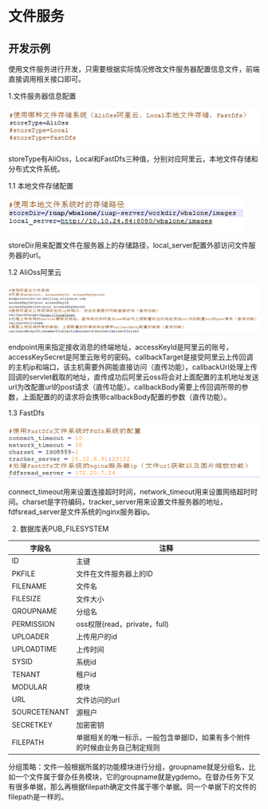 # 文件服务

## 开发示例

使用文件服务进行开发，只需要根据实际情况修改文件服务器配置信息文件，前端直接调用相关接口即可。

1.文件服务器信息配置

![](/articles/iuap-develop/10-/iuap-filesystem-service/3.5.5-RELEASE/img/4.png)

storeType有AliOss，Local和FastDfs三种值，分别对应阿里云，本地文件存储和分布式文件系统。

1.1 本地文件存储配置

![](/articles/iuap-develop/10-/iuap-filesystem-service/3.5.5-RELEASE/img/5.png)


storeDir用来配置文件在服务器上的存储路径，local\_server配置外部访问文件服务器的url。

1.2 AliOss阿里云

![](/articles/iuap-develop/10-/iuap-filesystem-service/3.5.5-RELEASE/img/6.png)


endpoint用来指定接收消息的终端地址，accessKeyId是阿里云的账号，accessKeySecret是阿里云账号的密码。callbackTarget是接受阿里云上传回调的主机ip和端口，该主机需要外网能直接访问（直传功能）。callbackUrl处理上传回调的servlet截取的地址，直传成功后阿里云oss将会对上面配置的主机地址发送url为改配置url的post请求（直传功能）。callbackBody需要上传回调所带的参数，上面配置的的请求将会携带callbackBody配置的参数（直传功能）。

1.3 FastDfs

![](/articles/iuap-develop/10-/iuap-filesystem-service/3.5.5-RELEASE/img/7.png)


connect\_timeout用来设置连接超时时间，network\_timeout用来设置网络超时时间。charset是字符编码，tracker\_server用来设置文件服务器的地址，fdfsread\_server是文件系统的nginx服务器ip。

2. 数据库表PUB\_FILESYSTEM

| 字段名 | 注释 |
| --- | --- |
| ID | 主键 |
| PKFILE | 文件在文件服务器上的ID |
| FILENAME | 文件名 |
| FILESIZE | 文件大小 |
| GROUPNAME | 分组名 |
| PERMISSION | oss权限(read，private，full) |
| UPLOADER | 上传用户的id |
| UPLOADTIME | 上传时间 |
| SYSID | 系统id |
| TENANT | 租户id |
| MODULAR | 模块 |
| URL | 文件访问的url |
| SOURCETENANT | 源租户 |
| SECRETKEY | 加密密钥 |
| FILEPATH | 单据相关的唯一标示，一般包含单据ID，如果有多个附件的时候由业务自己制定规则 |

分组策略：文件一般根据所属的功能模块进行分组，groupname就是分组名，比如一个文件属于督办任务模块，它的groupname就是ygdemo。在督办任务下又有很多单据，那么再根据filepath确定文件属于哪个单据。同一个单据下的文件的filepath是一样的。
